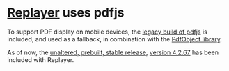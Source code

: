 # [Replayer](https://replayer.app/) uses pdfjs

To support PDF display on mobile devices, the [legacy build of pdfjs](https://github.com/mozilla/pdf.js/wiki/Frequently-Asked-Questions#legacy-build) is included, and used as a fallback, in combination with the [PdfObject library](https://pdfobject.com/).

As of now, the [unaltered, prebuilt, stable release](https://mozilla.github.io/pdf.js/getting_started/#download), [version 4.2.67](https://github.com/mozilla/pdf.js/releases/download/v4.2.67/pdfjs-4.2.67-legacy-dist.zip) has been included with Replayer.
